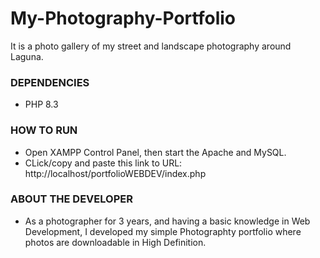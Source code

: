 # My-Photography-Portfolio
It is a photo gallery of my street and landscape photography around Laguna.

### DEPENDENCIES
- PHP 8.3

### HOW TO RUN
- Open XAMPP Control Panel, then start the Apache and MySQL. 
- CLick/copy and paste this link to URL: http://localhost/portfolioWEBDEV/index.php

### ABOUT THE DEVELOPER
- As a photographer for 3 years, and having a basic knowledge in Web Development, I developed my simple Photographty portfolio where photos are downloadable in High Definition.
